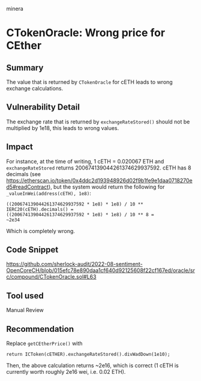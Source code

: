minera
# CTokenOracle: Wrong price for CEther

## Summary
The value that is returned by `CTokenOracle` for cETH leads to wrong exchange calculations.

## Vulnerability Detail
The exchange rate that is returned by `exchangeRateStored()` should not be multiplied by 1e18, this leads to wrong values.

## Impact

For instance, at the time of writing, 1 cETH = 0.020067 ETH and `exchangeRateStored` returns 200674139044261374629937592. cETH has 8 decimals (see https://etherscan.io/token/0x4ddc2d193948926d02f9b1fe9e1daa0718270ed5#readContract), but the system would return the following for `_valueInWei(address(cETH), 1e8)`:
```
((200674139044261374629937592 * 1e8) * 1e8) / 10 ** IERC20(cETH).decimals() =
((200674139044261374629937592 * 1e8) * 1e8) / 10 ** 8 =
~2e34
```
Which is completely wrong.

## Code Snippet
https://github.com/sherlock-audit/2022-08-sentiment-OpenCoreCH/blob/015efc78e890daa1cf640d92125608f22cf167ed/oracle/src/compound/CTokenOracle.sol#L63

## Tool used

Manual Review

## Recommendation
Replace `getCEtherPrice()` with
```
return ICToken(cETHER).exchangeRateStored().divWadDown(1e10);
```
Then, the above calculation returns ~2e16, which is correct (1 cETH is currently worth roughly 2e16 wei, i.e. 0.02 ETH).